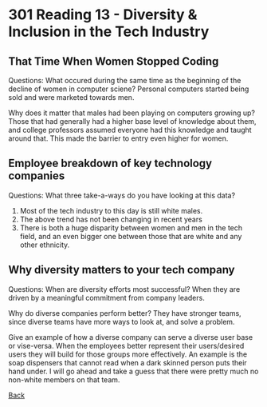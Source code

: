 # 301 Reading 13 - Diversity & Inclusion in the Tech Industry

## That Time When Women Stopped Coding
Questions:
What occured during the same time as the beginning of the decline of women in computer sciene?
Personal computers started being sold and were marketed towards men.

Why does it matter that males had been playing on computers growing up?
Those that had generally had a higher base level of knowledge about them, and college professors assumed everyone had this knowledge and taught around that. This made the barrier to entry even higher for women.

## Employee breakdown of key technology companies
Questions:
What three take-a-ways do you have looking at this data?
1. Most of the tech industry to this day is still white males.
2. The above trend has not been changing in recent years
3. There is both a huge disparity between women and men in the tech field, and an even bigger one between those that are white and any other ethnicity.


## Why diversity matters to your tech company
Questions:
When are diversity efforts most successful?
When they are driven by a meaningful commitment from company leaders.

Why do diverse companies perform better?
They have stronger teams, since diverse teams have more ways to look at, and solve a problem.

Give an example of how a diverse company can serve a diverse user base or 
vise-versa.
When the employees better represent their users/desired users they will build for those groups more effectively. An example is the soap dispensers that cannot read when a dark skinned person puts their hand under. I will go ahead and take a guess that there were pretty much no non-white members on that team.



[Back](README.md)